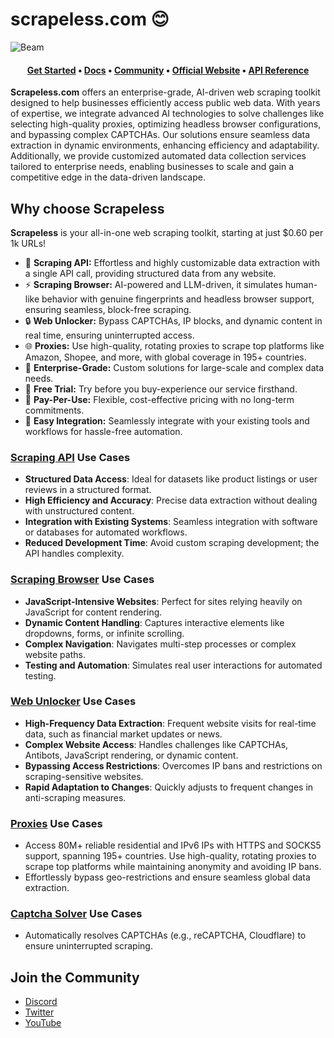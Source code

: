 # scrapeless.com 😊

<picture>
  <source media="(prefers-color-scheme: dark)" srcset="https://media.discordapp.net/attachments/1317731551705960488/1336997208083660811/beam_banner.png?ex=67a5d72e&is=67a485ae&hm=f98bf4710a39a703d3a1600f9f541b167cb15d64e7a2422cf76282dae8d55f45&=&format=webp&quality=lossless&width=1440&height=480">
  <source media="(prefers-color-scheme: light)" srcset="https://media.discordapp.net/attachments/1317731551705960488/1336997208083660811/beam_banner.png?ex=67a5d72e&is=67a485ae&hm=f98bf4710a39a703d3a1600f9f541b167cb15d64e7a2422cf76282dae8d55f45&=&format=webp&quality=lossless&width=1440&height=480">
  <img alt="Beam" src="https://media.discordapp.net/attachments/1317731551705960488/1336997208083660811/beam_banner.png?ex=67a5d72e&is=67a485ae&hm=f98bf4710a39a703d3a1600f9f541b167cb15d64e7a2422cf76282dae8d55f45&=&format=webp&quality=lossless&width=1440&height=480">
</picture>
<h4 align="center">
  <b><a href="https://app.scrapeless.com/passport/login">Get Started</a></b>
  •
  <a href="https://docs.scrapeless.com/en/overview/">Docs</a>
  •
  <a href="https://discord.com/invite/xBcTfGPjCQ">Community</a>
  •
  <a href="https://www.scrapeless.com/en/?utm_source=github&utm_medium=banner&utm_campaign=official">Official Website</a>
  •
  <a href="https://apidocs.scrapeless.com/">API Reference</a>
  </h4>

**Scrapeless.com** offers an enterprise-grade, AI-driven web scraping toolkit designed to help businesses efficiently
access public web data. With years of expertise, we integrate advanced AI technologies to solve challenges like
selecting high-quality proxies, optimizing headless browser configurations, and bypassing complex CAPTCHAs. Our
solutions ensure seamless data extraction in dynamic environments, enhancing efficiency and adaptability. Additionally,
we provide customized automated data collection services tailored to enterprise needs, enabling businesses to scale and
gain a competitive edge in the data-driven landscape.

## Why choose Scrapeless

**Scrapeless** is your all-in-one web scraping toolkit, starting at just $0.60 per 1k URLs!

- 🚀 **Scraping API:** Effortless and highly customizable data extraction with a single API call, providing structured data from any website.
- ⚡️ **Scraping Browser:** AI-powered and LLM-driven, it simulates human-like behavior with genuine fingerprints and headless browser support, ensuring seamless, block-free scraping.
- 🔒 **Web Unlocker:** Bypass CAPTCHAs, IP blocks, and dynamic content in real time, ensuring uninterrupted access.
- 🌐 **Proxies:** Use high-quality, rotating proxies to scrape top platforms like Amazon, Shopee, and more, with global coverage in 195+ countries.
- 💼 **Enterprise-Grade:** Custom solutions for large-scale and complex data needs.
- 🎁 **Free Trial:** Try before you buy-experience our service firsthand.
- 💬 **Pay-Per-Use:** Flexible, cost-effective pricing with no long-term commitments.
- 🔧 **Easy Integration:** Seamlessly integrate with your existing tools and workflows for hassle-free automation.



### [Scraping API](https://www.scrapeless.com/en/product/scraping-api) Use Cases

- **Structured Data Access**: Ideal for datasets like product listings or user reviews in a structured format.
- **High Efficiency and Accuracy**: Precise data extraction without dealing with unstructured content.
- **Integration with Existing Systems**: Seamless integration with software or databases for automated workflows.
- **Reduced Development Time**: Avoid custom scraping development; the API handles complexity.

### [Scraping Browser](https://www.scrapeless.com/en/product/headless-browser) Use Cases

- **JavaScript-Intensive Websites**: Perfect for sites relying heavily on JavaScript for content rendering.
- **Dynamic Content Handling**: Captures interactive elements like dropdowns, forms, or infinite scrolling.
- **Complex Navigation**: Navigates multi-step processes or complex website paths.
- **Testing and Automation**: Simulates real user interactions for automated testing.

### [Web Unlocker](https://www.scrapeless.com/en/product/web-unlocker) Use Cases

- **High-Frequency Data Extraction**: Frequent website visits for real-time data, such as financial market updates or
  news.
- **Complex Website Access**: Handles challenges like CAPTCHAs, Antibots, JavaScript rendering, or dynamic content.
- **Bypassing Access Restrictions**: Overcomes IP bans and restrictions on scraping-sensitive websites.
- **Rapid Adaptation to Changes**: Quickly adjusts to frequent changes in anti-scraping measures.

### [Proxies](https://www.scrapeless.com/en/product/rotate-proxy) Use Cases

- Access 80M+ reliable residential and IPv6 IPs with HTTPS and SOCKS5 support, spanning 195+ countries. Use high-quality, rotating proxies to scrape top platforms while maintaining anonymity and avoiding IP bans. 
- Effortlessly bypass geo-restrictions and ensure seamless global data extraction.

### [Captcha Solver](https://www.scrapeless.com/en/product/captcha-solver) Use Cases

- Automatically resolves CAPTCHAs (e.g., reCAPTCHA, Cloudflare) to ensure uninterrupted scraping.  

## Join the Community

- [Discord](https://discord.com/invite/xBcTfGPjCQ)
- [Twitter](https://x.com/Scrapelessteam)
- [YouTube](https://www.youtube.com/@Scrapeless)
